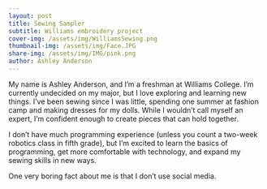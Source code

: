 ```yaml
---
layout: post
title: Sewing Sampler
subtitle: Williams embroidery project
cover-img: /assets/img/WilliamsSewing.png
thumbnail-img: /assets/img/Face.JPG
share-img: /assets/img/IMG/pink.png
author: Ashley Anderson
---
```


My name is Ashley Anderson, and I’m a freshman at Williams College. I’m currently undecided on my major, but I love exploring and learning new things. I’ve been sewing since I was little, spending one summer at fashion camp and making dresses for my dolls. While I wouldn’t call myself an expert, I’m confident enough to create pieces that can hold together.

I don’t have much programming experience (unless you count a two-week robotics class in fifth grade), but I’m excited to learn the basics of programming, get more comfortable with technology, and expand my sewing skills in new ways.

One very boring fact about me is that I don’t use social media.
